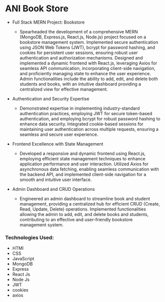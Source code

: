 # ANI Book Store
- Full Stack MERN Project: Bookstore
    - Spearheaded the development of a comprehensive MERN (MongoDB, Express.js, React.js, Node.js) project focused on a bookstore management system.
    Implemented secure authentication using JSON Web Tokens (JWT), bcrypt for password hashing, and cookies for persistent user sessions, ensuring robust user authentication and authorization mechanisms.
    Designed and implemented a dynamic frontend with React.js, leveraging Axios for seamless API communication, incorporating client-side navigation, and proficiently managing state to enhance the user experience.
    Admin functionalities include the ability to add, edit, and delete both students and books, with an intuitive dashboard providing a centralized view for effective management.

- Authentication and Security Expertise
    - Demonstrated expertise in implementing industry-standard authentication practices, employing JWT for secure token-based authentication, and employing bcrypt for robust password hashing to enhance data security.
    Integrated cookie-based sessions for maintaining user authentication across multiple requests, ensuring a seamless and secure user experience.

- Frontend Excellence with State Management
    - Developed a responsive and dynamic frontend using React.js, employing efficient state management techniques to enhance application performance and user interaction.
    Utilized Axios for asynchronous data fetching, enabling seamless communication with the backend API, and implemented client-side navigation for a smooth and intuitive user interface.

- Admin Dashboard and CRUD Operations
    - Engineered an admin dashboard to streamline book and student management, providing a centralized hub for efficient CRUD (Create, Read, Update, Delete) operations.
    Implemented functionalities allowing the admin to add, edit, and delete books and students, contributing to an effective and user-friendly bookstore management system.

### Technologies Used:
  - HTMl
  - CSS
  - JavaScript
  - MongoDB
  - Express
  - React Js
  - Node Js
  - JWT
  - cookies
  - axios
